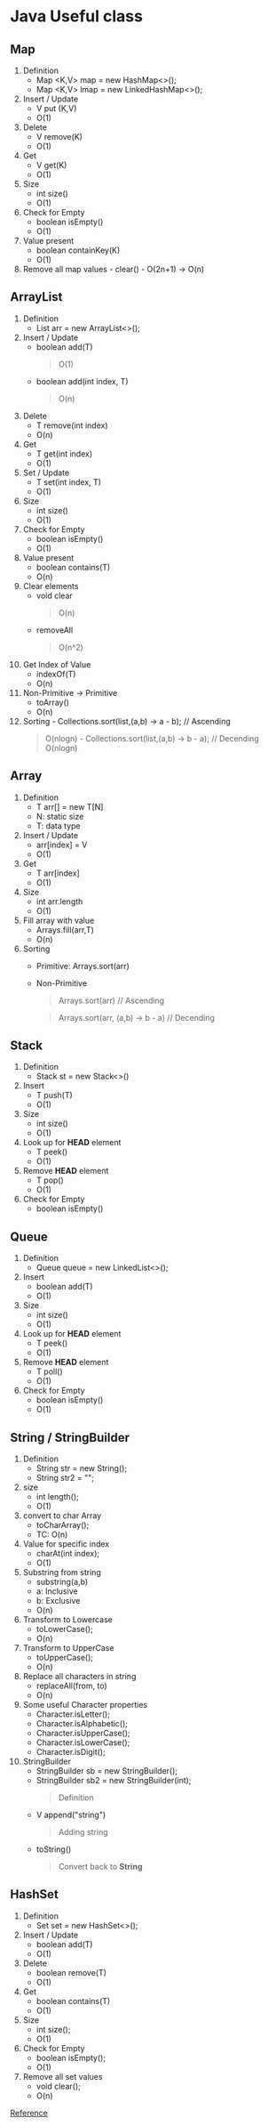 # Java Useful class

## Map
   1. Definition
      - Map <K,V> map = new HashMap<>();
      - Map <K,V> lmap = new LinkedHashMap<>();
   2. Insert / Update
      - V put (K,V)
      - O(1)
   3. Delete
      - V remove(K)
      - O(1)
   4. Get
      - V get(K)
      - O(1)
   5. Size
      - int size()
      - O(1)
   7. Check for Empty
      - boolean isEmpty()
      - O(1)
   9. Value present
      - boolean containKey(K) 
      - O(1)
   11. Remove all map values
      - clear()
      - O(2n+1) -> O(n)

## ArrayList
   1. Definition
      - List arr = new ArrayList<>();
   2. Insert / Update
      - boolean add(T)
        > O(1)
      - boolean add(int index, T)
        > O(n)
   3. Delete
      - T remove(int index)
      - O(n)
   4. Get
      - T get(int index)
      - O(1)   
   5. Set / Update
      - T set(int index, T)
      - O(1)
   6. Size
      - int size()
      - O(1)
   7. Check for Empty
      - boolean isEmpty()
      - O(1)
   8. Value present
      - boolean contains(T)
      - O(n)
   9. Clear elements
      - void clear
        > O(n)
      - removeAll
        > O(n^2)
   10. Get Index of Value
       - indexOf(T)
       - O(n)
   11. Non-Primitive -> Primitive
       - toArray()
       - O(n)
   12. Sorting
      - Collections.sort(list,(a,b) -> a - b); // Ascending
        > O(nlogn)
      - Collections.sort(list,(a,b) -> b - a); // Decending
        > O(nlogn)

## Array
   1. Definition
      - T arr[] = new T[N]
      - N: static size
      - T: data type
   2. Insert / Update
      - arr[index] = V
      - O(1)
   3. Get
      - T arr[index]
      - O(1)
   4. Size
      - int arr.length
      - O(1)
   5. Fill array with value
      - Arrays.fill(arr,T)
      - O(n)
   6. Sorting
      - Primitive: Arrays.sort(arr)
      - Non-Primitive
        > Arrays.sort(arr) // Ascending
        
        > Arrays.sort(arr, (a,b) -> b - a) // Decending

## Stack
   1. Definition
      - Stack st = new Stack<>()
   2. Insert
      - T push(T)
      - O(1)
   3. Size
      - int size()
      - O(1)
   4. Look up for **HEAD** element
      - T peek()
      - O(1)
   5. Remove **HEAD** element
      - T pop()
      - O(1)
   6. Check for Empty
      - boolean isEmpty()
## Queue
   1. Definition
      - Queue queue = new LinkedList<>();
   2. Insert
      - boolean add(T)
      - O(1)
   3. Size
      - int size()
      - O(1)
   4. Look up for **HEAD** element
      - T peek()
      - O(1)
   5. Remove **HEAD** element
      - T poll()
      - O(1)
   6. Check for Empty
      - boolean isEmpty()
      - O(1)
## String / StringBuilder
   1. Definition 
      - String str = new String();
      - String str2 = "";
   2. size 
      - int length();
      - O(1)
   3. convert to char Array 
      - toCharArray(); 
      - TC: O(n)
   4. Value for specific index 
      - charAt(int index);
      - O(1)
   5. Substring from string 
      - substring(a,b) 
      - a: Inclusive
      - b: Exclusive
      - O(n)
   6. Transform to Lowercase 
      - toLowerCase(); 
      - O(n)
   7. Transform to UpperCase
      - toUpperCase(); 
      - O(n)
   8. Replace all characters in string 
      - replaceAll(from, to) 
      - O(n)
   9. Some useful Character properties
      - Character.isLetter();
      - Character.isAlphabetic();
      - Character.isUpperCase();
      - Character.isLowerCase();
      - Character.isDigit();
   10. StringBuilder
       - StringBuilder sb = new StringBuilder();
       - StringBuilder sb2 = new StringBuilder(int);
         > Definition
       - V append("string")
         > Adding string
       - toString()
         > Convert back to **String**
## HashSet 
   1. Definition
      - Set set = new HashSet<>();
   2. Insert / Update
      - boolean add(T)
      - O(1)
   3. Delete
      - boolean remove(T)
      - O(1)
   4. Get
      - boolean contains(T)
      - O(1)
   5. Size
      - int size();
      - O(1)
   6. Check for Empty
      - boolean isEmpty();
      - O(1)
   7. Remove all set values
      - void clear();   
      - O(n)

[Reference](https://leetcode.com/discuss/study-guide/1170715/Java-or-Data-Structure-Mostly-used-Syntax)